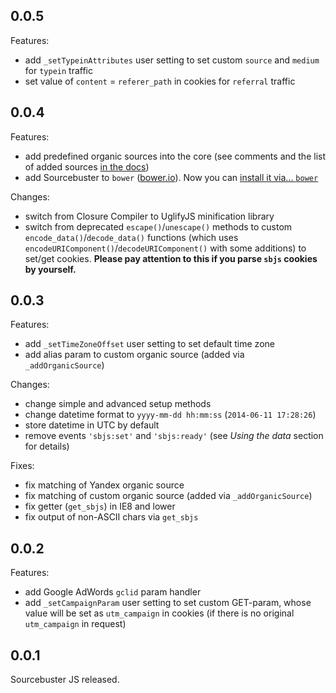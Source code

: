 ## 0.0.5

Features:

  - add `_setTypeinAttributes` user setting to set custom `source` and `medium` for `typein` traffic
  - set value of `content` = `referer_path` in cookies for `referral` traffic

## 0.0.4

Features:

  - add predefined organic sources into the core (see comments and the list of added sources [in the docs](./README.md#_addorganicsource))
  - add Sourcebuster to `bower` ([bower.io](http://bower.io)). Now you can [install it via... `bower`](./README.md#install)

Changes:

  - switch from Closure Compiler to UglifyJS minification library
  - switch from deprecated `escape()`/`unescape()` methods to custom `encode_data()`/`decode_data()` functions (which uses `encodeURIComponent()`/`decodeURIComponent()` with some additions) to set/get cookies. **Please pay attention to this if you parse `sbjs` cookies by yourself.**

## 0.0.3

Features:

  - add `_setTimeZoneOffset` user setting to set default time zone
  - add alias param to custom organic source (added via `_addOrganicSource`)

Changes:

  - change simple and advanced setup methods
  - change datetime format to `yyyy-mm-dd hh:mm:ss` (`2014-06-11 17:28:26`)
  - store datetime in UTC by default
  - remove events `'sbjs:set'` and `'sbjs:ready'` (see *Using the data* section for details)

Fixes:

  - fix matching of Yandex organic source
  - fix matching of custom organic source (added via `_addOrganicSource`)
  - fix getter (`get_sbjs`) in IE8 and lower
  - fix output of non-ASCII chars via `get_sbjs`

## 0.0.2

Features:

  - add Google AdWords `gclid` param handler
  - add `_setCampaignParam` user setting to set custom GET-param, whose value will be set as `utm_campaign` in cookies (if there is no original `utm_campaign` in request)

## 0.0.1

Sourcebuster JS released.